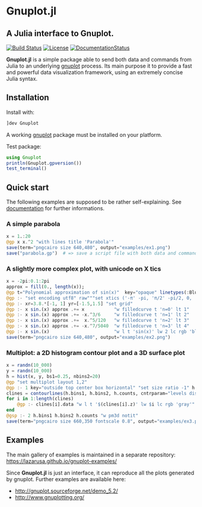 # Gnuplot.jl
## A Julia interface to Gnuplot.

[![Build Status](https://travis-ci.org/gcalderone/Gnuplot.jl.svg?branch=master)](https://travis-ci.org/gcalderone/Gnuplot.jl)
[![License](http://img.shields.io/badge/license-MIT-brightgreen.svg?style=flat)](LICENSE.md)
[![DocumentationStatus](https://img.shields.io/badge/docs-latest-blue.svg?style=flat)](https://gcalderone.github.io/Gnuplot.jl/dev/)


**Gnuplot.jl** is a simple package able to send both data and commands from Julia to an underlying [gnuplot](http://gnuplot.sourceforge.net/) process.  Its main purpose it to provide a fast and powerful data visualization framework, using an extremely concise Julia syntax.


## Installation

Install with:
```julia
]dev Gnuplot
```
A working [gnuplot](http://gnuplot.sourceforge.net/) package must be installed on your platform.


Test package:
```julia
using Gnuplot
println(Gnuplot.gpversion())
test_terminal()
```

## Quick start
The following examples are supposed to be rather self-explaining.  See [documentation](https://gcalderone.github.io/Gnuplot.jl/dev/) for further informations.

### A simple parabola
```julia
x = 1.:20
@gp x x.^2 "with lines title 'Parabola'"
save(term="pngcairo size 640,480", output="examples/ex1.png")
save("parabola.gp")  # => save a script file with both data and command to re-create the plot.  
```

### A slightly more complex plot, with unicode on X tics
```julia
x = -2pi:0.1:2pi
approx = fill(0., length(x));
@gp t="Polynomial approximation of sin(x)"  key="opaque" linetypes(:Blues_3)
@gp :- "set encoding utf8" raw"""set xtics ('-π' -pi, 'π/2' -pi/2, 0, 'π/2' pi/2, 'π' pi)"""
@gp :- xr=3.8.*[-1, 1] yr=[-1.5,1.5] "set grid"
@gp :- x sin.(x) approx .+= x           "w filledcurve t 'n=0' lt 1"
@gp :- x sin.(x) approx .+= -x.^3/6     "w filledcurve t 'n=1' lt 2"
@gp :- x sin.(x) approx .+=  x.^5/120   "w filledcurve t 'n=2' lt 3"
@gp :- x sin.(x) approx .+= -x.^7/5040  "w filledcurve t 'n=3' lt 4"
@gp :- x sin.(x)                        "w l t 'sin(x)' lw 2 lc rgb 'black'"
save(term="pngcairo size 640,480", output="examples/ex2.png")
```

### Multiplot: a 2D histogram contour plot and a 3D surface plot
```julia
x = randn(10_000)
y = randn(10_000)
h = hist(x, y, bs1=0.25, nbins2=20)
@gp "set multiplot layout 1,2"
@gp :- 1 key="outside top center box horizontal" "set size ratio -1" h
clines = contourlines(h.bins1, h.bins2, h.counts, cntrparam="levels discrete 10, 30, 60, 90");
for i in 1:length(clines)
    @gp :- clines[i].data "w l t '$(clines[i].z)' lw $i lc rgb 'gray'" :-
end
@gsp :- 2 h.bins1 h.bins2 h.counts "w pm3d notit"
save(term="pngcairo size 660,350 fontscale 0.8", output="examples/ex3.png")
```

## Examples
The main gallery of examples is maintained in a separate repository:
https://lazarusa.github.io/gnuplot-examples/

Since **Gnuplot.jl** is just an interface, it can reproduce all the plots generated by gnuplot.  Further examples are available here:
- http://gnuplot.sourceforge.net/demo_5.2/
- http://www.gnuplotting.org/

